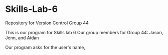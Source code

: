 # Skills-Lab-6
Repository for Version Control Group 44

This is our program for Skills lab 6
Our group members for Group 44: Jason, Jenn, and Aidan

Our program asks for the user's name, 